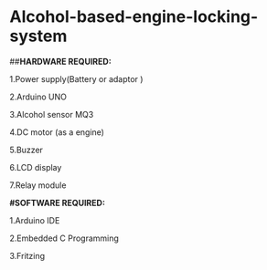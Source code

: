 # Alcohol-based-engine-locking-system


##**HARDWARE REQUIRED:**

1.Power supply(Battery or adaptor )

2.Arduino UNO

3.Alcohol sensor MQ3

4.DC motor (as a engine)

5.Buzzer

6.LCD display

7.Relay module





**#SOFTWARE REQUIRED:**

1.Arduino IDE

2.Embedded C Programming

3.Fritzing
